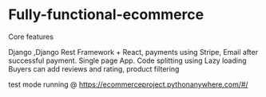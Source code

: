 # Fully-functional-ecommerce

Core features

Django ,Django Rest Framework + React, payments using Stripe, Email after successful payment. Single page App. Code splitting using Lazy loading 
Buyers can add reviews and rating, product filtering


test mode running @ https://ecommerceproject.pythonanywhere.com/#/
